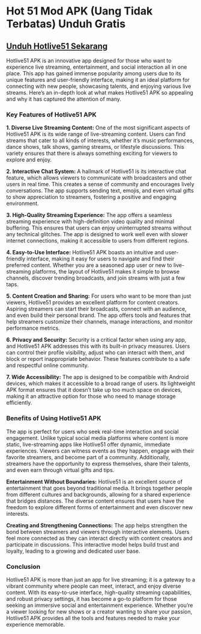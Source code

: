 # Hot 51 Mod APK (Uang Tidak Terbatas) Unduh Gratis

## [Unduh Hotlive51 Sekarang](https://spoo.me/R4nOpH)

Hotlive51 APK is an innovative app designed for those who want to experience live streaming, entertainment, and social interaction all in one place. This app has gained immense popularity among users due to its unique features and user-friendly interface, making it an ideal platform for connecting with new people, showcasing talents, and enjoying various live streams. Here’s an in-depth look at what makes Hotlive51 APK so appealing and why it has captured the attention of many.

### Key Features of Hotlive51 APK

**1. Diverse Live Streaming Content:** One of the most significant aspects of Hotlive51 APK is its wide range of live-streaming content. Users can find streams that cater to all kinds of interests, whether it’s music performances, dance shows, talk shows, gaming streams, or lifestyle discussions. This variety ensures that there is always something exciting for viewers to explore and enjoy.

**2. Interactive Chat System:** A hallmark of Hotlive51 is its interactive chat feature, which allows viewers to communicate with broadcasters and other users in real time. This creates a sense of community and encourages lively conversations. The app supports sending text, emojis, and even virtual gifts to show appreciation to streamers, fostering a positive and engaging environment.

**3. High-Quality Streaming Experience:** The app offers a seamless streaming experience with high-definition video quality and minimal buffering. This ensures that users can enjoy uninterrupted streams without any technical glitches. The app is designed to work well even with slower internet connections, making it accessible to users from different regions.

**4. Easy-to-Use Interface:** Hotlive51 APK boasts an intuitive and user-friendly interface, making it easy for users to navigate and find their preferred content. Whether you are a seasoned app user or new to live-streaming platforms, the layout of Hotlive51 makes it simple to browse channels, discover trending broadcasts, and join streams with just a few taps.

**5. Content Creation and Sharing:** For users who want to be more than just viewers, Hotlive51 provides an excellent platform for content creators. Aspiring streamers can start their broadcasts, connect with an audience, and even build their personal brand. The app offers tools and features that help streamers customize their channels, manage interactions, and monitor performance metrics.

**6. Privacy and Security:** Security is a critical factor when using any app, and Hotlive51 APK addresses this with its built-in privacy measures. Users can control their profile visibility, adjust who can interact with them, and block or report inappropriate behavior. These features contribute to a safe and respectful online community.

**7. Wide Accessibility:** The app is designed to be compatible with Android devices, which makes it accessible to a broad range of users. Its lightweight APK format ensures that it doesn’t take up too much space on devices, making it an attractive option for those who need to manage storage efficiently.

### Benefits of Using Hotlive51 APK

The app is perfect for users who seek real-time interaction and social engagement. Unlike typical social media platforms where content is more static, live-streaming apps like Hotlive51 offer dynamic, immediate experiences. Viewers can witness events as they happen, engage with their favorite streamers, and become part of a community. Additionally, streamers have the opportunity to express themselves, share their talents, and even earn through virtual gifts and tips.

**Entertainment Without Boundaries:** Hotlive51 is an excellent source of entertainment that goes beyond traditional media. It brings together people from different cultures and backgrounds, allowing for a shared experience that bridges distances. The diverse content ensures that users have the freedom to explore different forms of entertainment and even discover new interests.

**Creating and Strengthening Connections:** The app helps strengthen the bond between streamers and viewers through interactive elements. Users feel more connected as they can interact directly with content creators and participate in discussions. This interactive model helps build trust and loyalty, leading to a growing and dedicated user base.

### Conclusion

Hotlive51 APK is more than just an app for live streaming; it is a gateway to a vibrant community where people can meet, interact, and enjoy diverse content. With its easy-to-use interface, high-quality streaming capabilities, and robust privacy settings, it has become a go-to platform for those seeking an immersive social and entertainment experience. Whether you’re a viewer looking for new shows or a creator wanting to share your passion, Hotlive51 APK provides all the tools and features needed to make your experience memorable.
